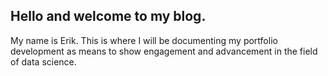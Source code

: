## Hello and welcome to my blog.

My name is Erik. This is where I will be documenting my portfolio development as means to show engagement and advancement in the field of data science.
